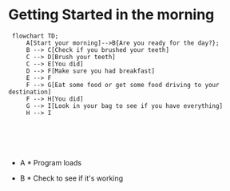 # Getting Started in the morning #

```mermaid
 flowchart TD;
     A[Start your morning]-->B{Are you ready for the day?};
     B --> C[Check if you brushed your teeth]
     C --> D[Brush your teeth]
     C --> E[You did]
     D --> F[Make sure you had breakfast]
     E --> F
     F --> G[Eat some food or get some food driving to your destination]
     F --> H[You did]
     G --> I[Look in your bag to see if you have everything]
     H --> I

     
     
    
    

```

* A * Program loads

* B * Check to see if it's working

 